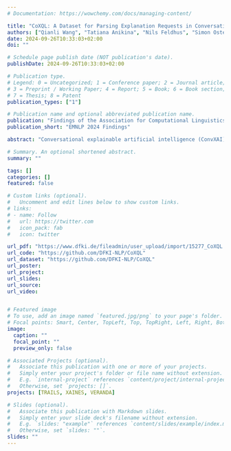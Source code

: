 ```yaml
---
# Documentation: https://wowchemy.com/docs/managing-content/

title: "CoXQL: A Dataset for Parsing Explanation Requests in Conversational XAI Systems "
authors: ["Qianli Wang", "Tatiana Anikina", "Nils Feldhus", "Simon Ostermann", "Sebastian Möller"]
date: 2024-09-26T10:33:03+02:00
doi: ""

# Schedule page publish date (NOT publication's date).
publishDate: 2024-09-26T10:33:03+02:00

# Publication type.
# Legend: 0 = Uncategorized; 1 = Conference paper; 2 = Journal article;
# 3 = Preprint / Working Paper; 4 = Report; 5 = Book; 6 = Book section;
# 7 = Thesis; 8 = Patent
publication_types: ["1"]

# Publication name and optional abbreviated publication name.
publication: "Findings of the Association for Computational Linguistics: EMNLP 2024"
publication_short: "EMNLP 2024 Findings"

abstract: "Conversational explainable artificial intelligence (ConvXAI) systems based on large language models (LLMs) have garnered significant interest from the research community in natural language processing (NLP) and human-computer interaction (HCI). Such systems can provide answers to user questions about explanations in dialogues, have the potential to enhance users' comprehension and offer more information about the decision-making and generation processes of LLMs. Currently available ConvXAI systems are based on intent recognition rather than free chat, as this has been found to be more precise and reliable in identifying users' intentions. However, the recognition of intents still presents a challenge in the case of ConvXAI, since little training data exist and the domain is highly specific, as there is a broad range of XAI methods to map requests onto. In order to bridge this gap, we present CoXQL, the first dataset for user intent recognition in ConvXAI, covering 31 intents, seven of which require filling multiple slots. Subsequently, we enhance an existing parsing approach by incorporating template validations, and conduct an evaluation of several LLMs on CoXQL using different parsing strategies. We conclude that the improved parsing approach (MP+) surpasses the performance of previous approaches. We also discover that intents with multiple slots remain highly challenging for LLMs."

# Summary. An optional shortened abstract.
summary: ""

tags: []
categories: []
featured: false

# Custom links (optional).
#   Uncomment and edit lines below to show custom links.
# links:
# - name: Follow
#   url: https://twitter.com
#   icon_pack: fab
#   icon: twitter

url_pdf: "https://www.dfki.de/fileadmin/user_upload/import/15277_CoXQL.pdf"
url_code: "https://github.com/DFKI-NLP/CoXQL"
url_dataset: "https://github.com/DFKI-NLP/CoXQL"
url_poster:
url_project:
url_slides:
url_source:
url_video:


# Featured image
# To use, add an image named `featured.jpg/png` to your page's folder. 
# Focal points: Smart, Center, TopLeft, Top, TopRight, Left, Right, BottomLeft, Bottom, BottomRight.
image:
  caption: ""
  focal_point: ""
  preview_only: false

# Associated Projects (optional).
#   Associate this publication with one or more of your projects.
#   Simply enter your project's folder or file name without extension.
#   E.g. `internal-project` references `content/project/internal-project/index.md`.
#   Otherwise, set `projects: []`.
projects: [TRAILS, XAINES, VERANDA]

# Slides (optional).
#   Associate this publication with Markdown slides.
#   Simply enter your slide deck's filename without extension.
#   E.g. `slides: "example"` references `content/slides/example/index.md`.
#   Otherwise, set `slides: ""`.
slides: ""
---
```

